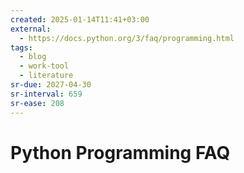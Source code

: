 ```yaml
---
created: 2025-01-14T11:41+03:00
external:
  - https://docs.python.org/3/faq/programming.html
tags:
  - blog
  - work-tool
  - literature
sr-due: 2027-04-30
sr-interval: 659
sr-ease: 208
---
```


# Python Programming FAQ
